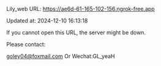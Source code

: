 Lily_web URL: https://ae6d-61-165-102-156.ngrok-free.app

Updated at: 2024-12-10 16:13:18

If you cannot open this URL, the server might be down.

Please contact: 

goley04@foxmail.com Or Wechat:GL_yeaH